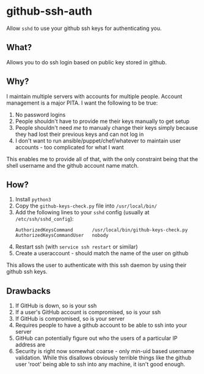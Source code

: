 # github-ssh-auth #

Allow `sshd` to use your github ssh keys for authenticating you.

## What? ##

Allows you to do ssh login based on public key stored in github.

## Why? ##

I maintain multiple servers with accounts for multiple people. Account
management is a major PITA. I want the following to be true:

1. No password logins
2. People shouldn't have to provide me their keys manually to get setup
3. People shouldn't need *me* to manualy change their keys simply because
   they had lost their previous keys and can not log in
4. I don't want to run ansible/puppet/chef/whatever to maintain user 
   accounts - too complicated for what I want

This enables me to provide all of that, with the only constraint being that
the shell username and the github account name match.

## How? ##

1. Install `python3`
2. Copy the `github-keys-check.py` file into `/usr/local/bin/`
3. Add the following lines to your `sshd` config (usually at `/etc/ssh/sshd_config`):
    ```
    AuthorizedKeysCommand       /usr/local/bin/github-keys-check.py
    AuthorizedKeysCommandUser   nobody
    ```
4. Restart ssh (with `service ssh restart` or similar)
5. Create a useraccount - should match the name of the user on github

This allows the user to authenticate with this ssh daemon by using their github ssh keys.

## Drawbacks ##

1. If GitHub is down, so is your ssh
2. If a user's GitHub account is compromised, so is your ssh
3. If GitHub is compromised, so is your server
4. Requires people to have a github account to be able to ssh into your server
5. GitHub can potentially figure out who the users of a particular IP address are
6. Security is right now somewhat coarse - only min-uid based username validation.
   While this disallows obviously terrible things like the github user 'root' being
   able to ssh into any machine, it isn't good enough.
